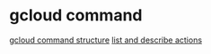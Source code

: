 # gcloud command

[gcloud command structure](./2025-07-23_gcloud-command-structure.md)
[list and describe actions](./2025-07-23_list-and-describe-actions.md)

